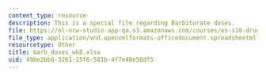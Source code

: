 ```yaml
---
content_type: resource
description: This is a special file regarding Barbiturate doses.
file: https://ol-ocw-studio-app-qa.s3.amazonaws.com/courses/es-s10-drugs-and-the-brain-spring-2013/49be2bb6326115f6581b4f7e48e56df5_barb_doses_wk8.xlsx
file_type: application/vnd.openxmlformats-officedocument.spreadsheetml.sheet
resourcetype: Other
title: barb_doses_wk8.xlsx
uid: 49be2bb6-3261-15f6-581b-4f7e48e56df5
---
```

